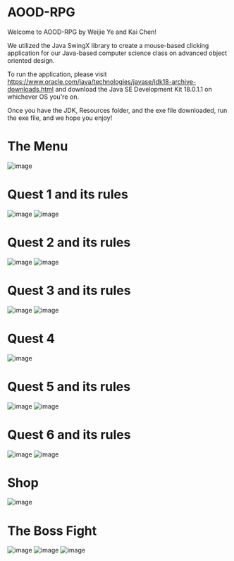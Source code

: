 # AOOD-RPG

Welcome to AOOD-RPG by Weijie Ye and Kai Chen!

We utilized the Java SwingX library to create a mouse-based clicking application for our Java-based computer science class on advanced object oriented design.

To run the application, please visit https://www.oracle.com/java/technologies/javase/jdk18-archive-downloads.html and download the Java SE Development Kit 18.0.1.1 on whichever OS you're on.

Once you have the JDK, Resources folder, and the exe file downloaded, run the exe file, and we hope you enjoy!


# The Menu
![image](https://github.com/kchen3490/AOOD-RPG/assets/78284992/b0f66ca6-5aec-4421-bc5e-8aa777735094)

# Quest 1 and its rules
![image](https://github.com/kchen3490/AOOD-RPG/assets/78284992/e6446bfd-84e9-494b-96c0-9d381864a053)
![image](https://github.com/kchen3490/AOOD-RPG/assets/78284992/09d69ca9-eae0-4f74-aa82-0578129bb7fd)

# Quest 2 and its rules
![image](https://github.com/kchen3490/AOOD-RPG/assets/78284992/c2cb62d4-1cca-43b7-8b85-18e2d743d79f)
![image](https://github.com/kchen3490/AOOD-RPG/assets/78284992/fbf456b8-6e57-4240-92b4-ac13428abd05)

# Quest 3 and its rules
![image](https://github.com/kchen3490/AOOD-RPG/assets/78284992/8354c47c-9621-4f23-824c-61286d81eba7)
![image](https://github.com/kchen3490/AOOD-RPG/assets/78284992/d6fa328a-8746-46c4-95ee-933ce9d2d931)

# Quest 4
![image](https://github.com/kchen3490/AOOD-RPG/assets/78284992/6c74c49b-1aff-4ad3-91e5-824e209ea29e)

# Quest 5 and its rules
![image](https://github.com/kchen3490/AOOD-RPG/assets/78284992/7d65fc85-263e-4d2e-8894-98f0881c5817)
![image](https://github.com/kchen3490/AOOD-RPG/assets/78284992/ddae967c-b56f-4b84-aa94-05e4259d7476)

# Quest 6 and its rules
![image](https://github.com/kchen3490/AOOD-RPG/assets/78284992/fb09eea3-543d-4402-b4dd-15bdc211f225)
![image](https://github.com/kchen3490/AOOD-RPG/assets/78284992/06fd2979-5891-4313-92eb-b37a5d880848)

# Shop
![image](https://github.com/kchen3490/AOOD-RPG/assets/78284992/451b5f63-bd09-48ed-8016-56ed69dd494f)

# The Boss Fight
![image](https://github.com/kchen3490/AOOD-RPG/assets/78284992/469df601-3ce9-43ed-95ed-6fbd1d656022)
![image](https://github.com/kchen3490/AOOD-RPG/assets/78284992/9fb87851-8439-4062-ab54-6eb924f24194)
![image](https://github.com/kchen3490/AOOD-RPG/assets/78284992/976f3779-ccc7-4ed1-8300-9ab293ccffc2)
